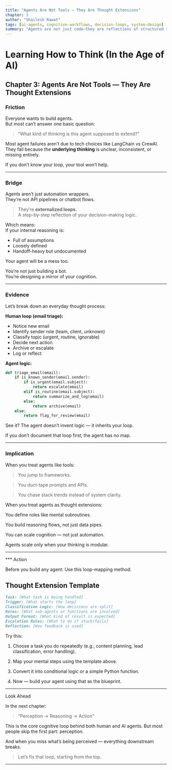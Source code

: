 ```yaml
---
title: "Agents Are Not Tools — They Are Thought Extensions"
chapter: 3
author: "Shailesh Rawat"
tags: [ai-agents, cognitive-workflows, decision-loops, system-design]
summary: "Agents are not just code—they are reflections of structured thought. This chapter shows how to design them by externalizing your internal reasoning."
---
```


# Learning How to Think (In the Age of AI)

## Chapter 3: Agents Are Not Tools — They Are Thought Extensions

### Friction

Everyone wants to build agents.  
But most can’t answer one basic question:

> “What kind of thinking is this agent supposed to extend?”

Most agent failures aren’t due to tech choices like LangChain vs CrewAI.  
They fail because the **underlying thinking** is unclear, inconsistent, or missing entirely.

If you don’t know your loop, your tool won’t help.

---

### Bridge

Agents aren’t just automation wrappers.  
They’re not API pipelines or chatbot flows.

> They’re **externalized loops**.  
> A step-by-step reflection of your decision-making logic.

Which means:  
If your internal reasoning is:
- Full of assumptions  
- Loosely defined  
- Handoff-heavy but undocumented  

Your agent will be a mess too.

You’re not just building a bot.  
You’re designing a mirror of your cognition.

---

### Evidence

Let’s break down an everyday thought process:

**Human loop (email triage):**
- Notice new email  
- Identify sender role (team, client, unknown)  
- Classify topic (urgent, routine, ignorable)  
- Decide next action  
- Archive or escalate  
- Log or reflect

**Agent logic:**
```python
def triage_email(email):
    if is_known_sender(email.sender):
        if is_urgent(email.subject):
            return escalate(email)
        elif is_routine(email.subject):
            return summarize_and_log(email)
        else:
            return archive(email)
    else:
        return flag_for_review(email)

```
See it?
The agent doesn’t invent logic — it inherits your loop.

If you don’t document that loop first, the agent has no map.


---

### Implication

When you treat agents like tools:

> You jump to frameworks.

> You duct-tape prompts and APIs.

> You chase stack trends instead of system clarity.


When you treat agents as thought extensions:

You define roles like mental subroutines.

You build reasoning flows, not just data pipes.

You can scale cognition — not just automation.


Agents scale only when your thinking is modular.


---

*** Action

Before you build any agent: Use this loop-mapping method:

## Thought Extension Template

```markdown 
Task: [What task is being handled]  
Trigger: [What starts the loop]  
Classification Logic: [How decisions are split]  
Roles: [What sub-agents or functions are involved]  
Output Format: [What kind of result is expected]  
Escalation Rules: [What to do if stuck/fails]  
Reflection: [How feedback is used]
```

Try this:

1. Choose a task you do repeatedly (e.g., content planning, lead classification, error handling).


2. Map your mental steps using the template above.


3. Convert it into conditional logic or a simple Python function.


4. Now — build your agent using that as the blueprint.




---

Look Ahead

In the next chapter:

> “Perception → Reasoning → Action”



This is the core cognitive loop behind both human and AI agents.
But most people skip the first part: perception.

And when you miss what’s being perceived —
everything downstream breaks.

> Let’s fix that loop, starting from the top.




---
